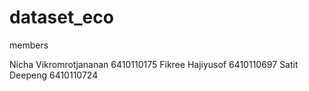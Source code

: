 # dataset_eco
members

Nicha Vikromrotjananan 6410110175
Fikree Hajiyusof 6410110697
Satit Deepeng 6410110724
